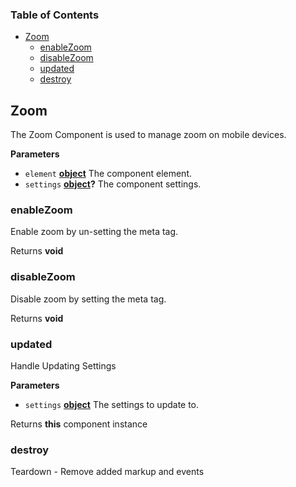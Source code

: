 <!-- Generated by documentation.js. Update this documentation by updating the source code. -->

### Table of Contents

-   [Zoom][1]
    -   [enableZoom][2]
    -   [disableZoom][3]
    -   [updated][4]
    -   [destroy][5]

## Zoom

The Zoom Component is used to manage zoom on mobile devices.

**Parameters**

-   `element` **[object][6]** The component element.
-   `settings` **[object][6]?** The component settings.

### enableZoom

Enable zoom by un-setting the meta tag.

Returns **void** 

### disableZoom

Disable zoom by setting the meta tag.

Returns **void** 

### updated

Handle Updating Settings

**Parameters**

-   `settings` **[object][6]** The settings to update to.

Returns **this** component instance

### destroy

Teardown - Remove added markup and events

[1]: #zoom

[2]: #enablezoom

[3]: #disablezoom

[4]: #updated

[5]: #destroy

[6]: https://developer.mozilla.org/docs/Web/JavaScript/Reference/Global_Objects/Object
